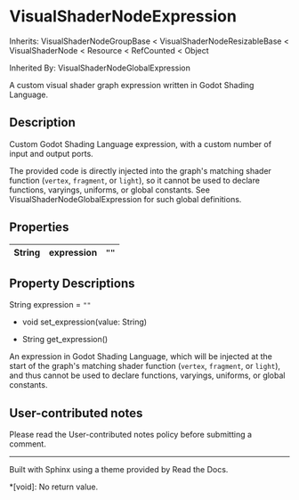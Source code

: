 # VisualShaderNodeExpression

Inherits: VisualShaderNodeGroupBase < VisualShaderNodeResizableBase <
VisualShaderNode < Resource < RefCounted < Object

Inherited By: VisualShaderNodeGlobalExpression

A custom visual shader graph expression written in Godot Shading Language.

## Description

Custom Godot Shading Language expression, with a custom number of input and
output ports.

The provided code is directly injected into the graph's matching shader
function (`vertex`, `fragment`, or `light`), so it cannot be used to declare
functions, varyings, uniforms, or global constants. See
VisualShaderNodeGlobalExpression for such global definitions.

## Properties

String | expression | `""`  
---|---|---  
  
## Property Descriptions

String expression = `""`

  * void set_expression(value: String)

  * String get_expression()

An expression in Godot Shading Language, which will be injected at the start
of the graph's matching shader function (`vertex`, `fragment`, or `light`),
and thus cannot be used to declare functions, varyings, uniforms, or global
constants.

## User-contributed notes

Please read the User-contributed notes policy before submitting a comment.

* * *

Built with Sphinx using a theme provided by Read the Docs.

  *[void]: No return value.

